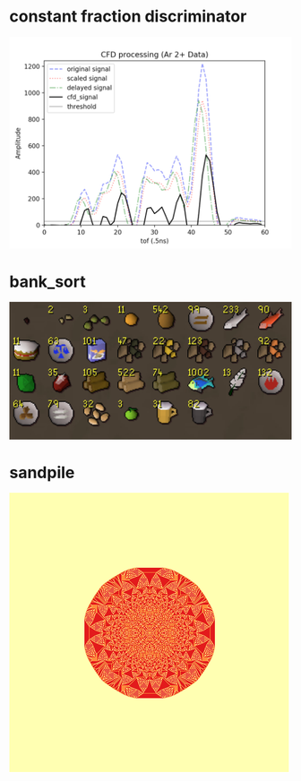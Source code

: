 # constant fraction discriminator 
![cfd](cfd.png)
# bank_sort
![bank](bank.png)

# sandpile
![Sandpile](sandpile.png)

